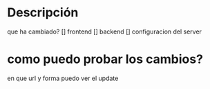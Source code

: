 # Descripción
que ha cambiado?
[] frontend
[] backend
[] configuracion del server


# como puedo probar los cambios?
en que url y forma puedo ver el update
